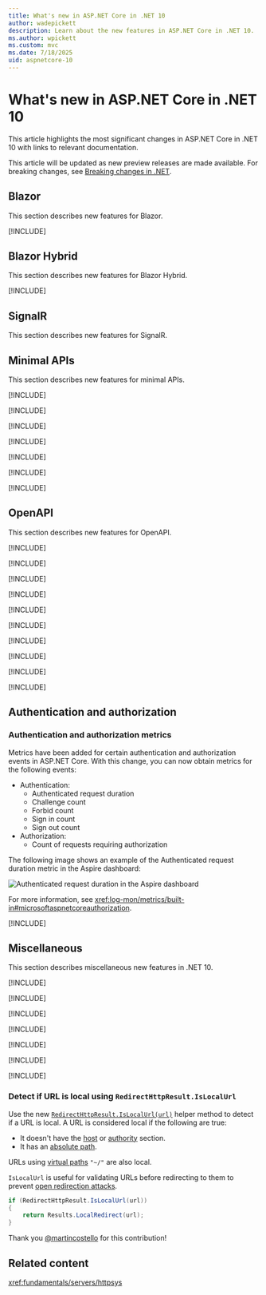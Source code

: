 ```yaml
---
title: What's new in ASP.NET Core in .NET 10
author: wadepickett
description: Learn about the new features in ASP.NET Core in .NET 10.
ms.author: wpickett
ms.custom: mvc
ms.date: 7/18/2025
uid: aspnetcore-10
---
```

# What's new in ASP.NET Core in .NET 10

This article highlights the most significant changes in ASP.NET Core in .NET 10 with links to relevant documentation.

This article will be updated as new preview releases are made available. For breaking changes, see [Breaking changes in .NET](/dotnet/core/compatibility/breaking-changes).

## Blazor

This section describes new features for Blazor.

[!INCLUDE[](~/release-notes/aspnetcore-10/includes/blazor.md)]

## Blazor Hybrid

This section describes new features for Blazor Hybrid.

[!INCLUDE[](~/release-notes/aspnetcore-10/includes/blazor-hybrid.md)]

## SignalR

This section describes new features for SignalR.

## Minimal APIs

This section describes new features for minimal APIs.

[!INCLUDE[](~/release-notes/aspnetcore-10/includes/MinApiEmptyStringInFormPost.md)]

[!INCLUDE[](~/release-notes/aspnetcore-10/includes/ValidationSupportMinAPI.md)]

[!INCLUDE[](~/release-notes/aspnetcore-10/includes/MinimalAPIValidationRecordTypes.md)]

[!INCLUDE[](~/release-notes/aspnetcore-10/includes/validation-with-problem.md)]

[!INCLUDE[](~/release-notes/aspnetcore-10/includes/sse.md)]

[!INCLUDE[](~/release-notes/aspnetcore-10/includes/validation-package-move.md)]

[!INCLUDE[](~/release-notes/aspnetcore-10/includes/enhance-validation-classes-records.md)]

## OpenAPI

This section describes new features for OpenAPI.

[!INCLUDE[](~/release-notes/aspnetcore-10/includes/openApi.md)]

[!INCLUDE[](~/release-notes/aspnetcore-10/includes/responseDescProducesResponseType.md)]

[!INCLUDE[](~/release-notes/aspnetcore-10/includes/OpenApiPopulateXMLDocComments.md)]

[!INCLUDE[](~/release-notes/aspnetcore-10/includes/webapiaotTemplateAddedOpenAPI.md)]

[!INCLUDE[](~/release-notes/aspnetcore-10/includes/doc-provider-in-di.md)]

[!INCLUDE[](~/release-notes/aspnetcore-10/includes/xml-comment-generator.md)]

[!INCLUDE[](~/release-notes/aspnetcore-10/includes/formdata-enum-parameters.md)]

[!INCLUDE[](~/release-notes/aspnetcore-10/includes/OpenApiSchemasInTransformers.md)]

[!INCLUDE[](~/release-notes/aspnetcore-10/includes/OpenApiNetUpdatePrev.md)]

[!INCLUDE[](~/release-notes/aspnetcore-10/includes/upgrade-microsoft-openapi-2.md)]

## Authentication and authorization

### Authentication and authorization metrics

Metrics have been added for certain authentication and authorization events in ASP.NET Core. With this change, you can now obtain metrics for the following events:

* Authentication:
  * Authenticated request duration
  * Challenge count
  * Forbid count
  * Sign in count
  * Sign out count
* Authorization:
  * Count of requests requiring authorization

The following image shows an example of the Authenticated request duration metric in the Aspire dashboard:

![Authenticated request duration in the Aspire dashboard](https://github.com/user-attachments/assets/170615e9-ef25-48a1-a482-4933e2e03f03)

For more information, see <xref:log-mon/metrics/built-in#microsoftaspnetcoreauthorization>.

[!INCLUDE[](~/release-notes/aspnetcore-10/includes/avoid-cookie-login-redirects-api-endpoints.md)]

## Miscellaneous

This section describes miscellaneous new features in .NET 10.

[!INCLUDE[](~/release-notes/aspnetcore-10/includes/exception-handler.md)]

[!INCLUDE[](~/release-notes/aspnetcore-10/includes/top-level-domain.md)]

[!INCLUDE[](~/release-notes/aspnetcore-10/includes/pipe-reader.md)]

[!INCLUDE[](~/release-notes/aspnetcore-10/includes/memory-eviction.md)]

[!INCLUDE[](~/release-notes/aspnetcore-10/includes/httpsys.md)]

[!INCLUDE[](~/release-notes/aspnetcore-10/includes/testAppsTopLevel.md)]

[!INCLUDE[](~/release-notes/aspnetcore-10/includes/jsonPatch.md)]

### Detect if URL is local using `RedirectHttpResult.IsLocalUrl`

Use the new [`RedirectHttpResult.IsLocalUrl(url)`](https://source.dot.net/#Microsoft.AspNetCore.Http.Results/RedirectHttpResult.cs,c0ece2e6266cb369) helper method to detect if a URL is local. A URL is considered local if the following are true:

* It doesn't have the [host](https://developer.mozilla.org/docs/Web/API/URL/host) or [authority](https://developer.mozilla.org/docs/Web/URI/Authority) section.
* It has an [absolute path](https://developer.mozilla.org/docs/Learn_web_development/Howto/Web_mechanics/What_is_a_URL#absolute_urls_vs._relative_urls).

URLs using [virtual paths](/previous-versions/aspnet/ms178116(v=vs.100)) `"~/"` are also local.

`IsLocalUrl` is useful for validating URLs before redirecting to them to prevent [open redirection attacks](https://brightsec.com/blog/open-redirect-vulnerabilities/).

```csharp
if (RedirectHttpResult.IsLocalUrl(url))
{
    return Results.LocalRedirect(url);
}
```

Thank you [@martincostello](https://github.com/martincostello) for this contribution!

## Related content

<xref:fundamentals/servers/httpsys>
